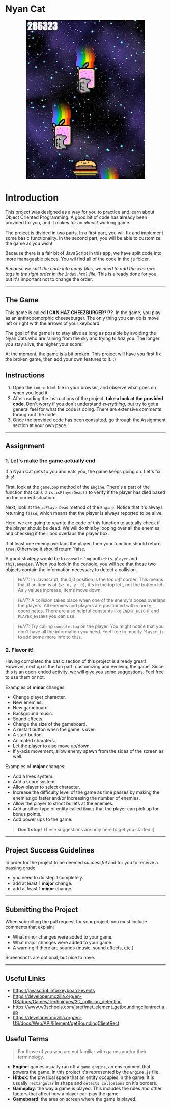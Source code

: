# Nyan Cat

<p align="center"><img src="./images/screenshot.png"></p>

# Introduction

This project was designed as a way for you to practice and learn about Object Oriented Programming. A good bit of code has already been provided for you, and it makes for an _almost_ working game.

The project is divided in two parts. In a first part, you will fix and implement some basic functionality. In the second part, you will be able to customize the game as you wish!

Because there is a fair bit of JavaScript in this app, we have split code into more manageable pieces. You wil find all of the code in the `js` folder.

_Because we split the code into many files, we need to add the `<script>` tags in the right order in the `index.html` file._ This is already done for you, but it's important not to change the order.

---

## **The Game**

This game is called **I CAN HAZ CHEEZBURGER?!??**. In the game, you play as an anthropomorphic cheeseburger. The only thing you can do is move left or right with the arrows of your keyboard.

The goal of the game is to stay alive as long as possible by avoiding the Nyan Cats who are raining from the sky and trying to _haz_ you. The longer you stay alive, the higher your score!

At the moment, the game is a bit broken. This project will have you first fix the broken game, then add your own features to it. :)

## **Instructions**

1. Open the `index.html` file in your browser, and observe what goes on when you load it.
2. After reading the instructions of the project, **take a look at the provided code**. Don't worry if you don't understand _everything_, but try to get a general feel for what the code is doing. There are extensive comments throughout the code.
3. Once the provided code has been consulted, go through the Assignment section at your own pace.

---

## **Assignment**

### 1. Let's make the game actually end

If a Nyan Cat gets to you and eats you, the game keeps going on. Let's fix this!

First, look at the `gameLoop` method of the `Engine`. There's a part of the function that calls `this.isPlayerDead()` to verify if the player has died based on the current situation.

Next, look at the `isPlayerDead` method of the `Engine`. Notice that it's always returning `false`, which means that the player is always reported to be alive.

Here, we are going to rewrite the code of this function to actually check if the player should be dead. We will do this by looping over all the enemies, and checking if their box overlaps the player box.

If at least one enemy overlaps the player, then your function should return `true`. Otherwise it should return `false.

A good strategy would be to `console.log` both `this.player` and `this.enemies`. When you look in the console, you will see that those two objects contain the information necessary to detect a collision.

> _HINT:_ In Javascript, the 0,0 position is the _top left_ corner. This means that if an item is at `{x: 0, y: 0}`, it's in the top left, not the bottom left. As `y` values increase, items move down.

> _HINT:_ A collision takes place when one of the enemy's boxes overlaps the players. All enemies and players are positioned with `x` and `y` coordinates. There are also helpful constants like `ENEMY_HEIGHT` and `PLAYER_HEIGHT` you can use.

> _HINT:_ Try calling `console.log` on the player. You might notice that you don't have all the information you need. Feel free to modify `Player.js` to add some more info to `this`.

### 2. Flavor it!

Having completed the basic section of this project is already great! However, next up is the fun part: customizing and evolving the game. Since this is an open-ended activity, we will give you some suggestions. Feel free to use them or not.

Examples of **minor** changes:
- Change player character.
- New enemies.
- New gameboard.
- Background music.
- Sound effects. 
- Change the size of the gameboard.
- A restart button when the game is over.
- A start button.
- Animated charaters.
- Let the player to also move up/down.
- If y-axis movement, allow enemy spawn from the sides of the screen as well.

Examples of **major** changes:
- Add a lives system.
- Add a score system.
- Allow player to select character.
- Increase the difficulty level of the game as time passes by making the enemies go faster and/or increasing the number of enemies.
- Allow the player to shoot bullets at the enemies.
- Add another type of entity called `Bonus` that the player can pick up for bonus points.
- Add power ups to the game.

> **Don't stop!** These suggestions are only here to get you started :)

---

## Project Success Guidelines

In order for the project to be deemed _successful_ and for you to receive a passing grade

- you need to do step 1 completely.
- add at least 1 **major** change.
- add at least 1 **minor** change.

---

## Submitting the Project

When submitting the pull request for your project, you must include comments that explain:
- What minor changes were added to your game.
- What major changes were added to your game.
- A warning if there are sounds (music, sound effects, etc.)

Screenshots are optional, but nice to have.

---

## Useful Links

- https://javascript.info/keyboard-events
- https://developer.mozilla.org/en-US/docs/Games/Techniques/2D_collision_detection
- https://www.w3schools.com/jsref/met_element_getboundingclientrect.asp
- https://developer.mozilla.org/en-US/docs/Web/API/Element/getBoundingClientRect

## Useful Terms

> For those of you who are not familiar with games and/or their terminology.
- **Engine**: games usually run off a `game engine`, an environment that powers the game. In this project it's represented by the `Engine.js` file.
- **Hitbox**: the physical space that an entity occupies in the game. It is usually `rectangular` in shape and `detects collosions` on it's borders.
- **Gameplay**: the way a game is played. This includes the rules and other factors that affect how a player can play the game.
- **Gameboard**: the area on screen where the game is played.

